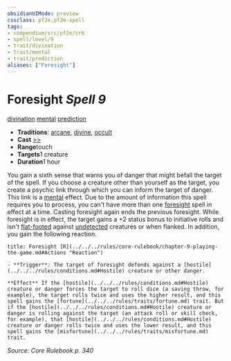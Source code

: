 ```yaml
---
obsidianUIMode: preview
cssclass: pf2e,pf2e-spell
tags:
- compendium/src/pf2e/crb
- spell/level/9
- trait/divination
- trait/mental
- trait/prediction
aliases: ["Foresight"]
---
```

# Foresight *Spell 9*   
[divination](../../Rules/traits/divination.md)  [mental](../../Rules/traits/mental.md)  [prediction](../../Rules/traits/prediction.md)  

- **Traditions**: [arcane](../../Rules/traits/arcane.md), [divine](../../Rules/traits/divine.md), [occult](../../Rules/traits/occult.md)
- **Cast** [>>](../../Rules/core-rulebook/chapter-9-playing-the-game.md#Actions "Two-Action") 
- **Range**touch
- **Targets**1 creature
- **Duration**1 hour

You gain a sixth sense that warns you of danger that might befall the target of the spell. If you choose a creature other than yourself as the target, you create a psychic link through which you can inform the target of danger. This link is a [mental](../../Rules/traits/mental.md) effect. Due to the amount of information this spell requires you to process, you can't have more than one [foresight](../../../..//TTRPGShare-Pathfinder-2E-Vault/compendium/spells/foresight.md) spell in effect at a time. Casting foresight again ends the previous foresight. While foresight is in effect, the target gains a +2 status bonus to initiative rolls and isn't [flat-footed](../../Rules/conditions.md#Flat-footed) against [undetected](../../Rules/conditions.md#Undetected) creatures or when flanked. In addition, you gain the following reaction.

```ad-embed-ability
title: Foresight [R](../../../rules/core-rulebook/chapter-9-playing-the-game.md#Actions "Reaction")

- **Trigger**: The target of foresight defends against a [hostile](../../../rules/conditions.md#Hostile) creature or other danger.

**Effect** If the [hostile](../../../rules/conditions.md#Hostile) creature or danger forces the target to roll dice (a saving throw, for example), the target rolls twice and uses the higher result, and this spell gains the [fortune](../../../rules/traits/fortune.md) trait. But if the [hostile](../../../rules/conditions.md#Hostile) creature or danger is rolling against the target (an attack roll or skill check, for example), that [hostile](../../../rules/conditions.md#Hostile) creature or danger rolls twice and uses the lower result, and this spell gains the [misfortune](../../../rules/traits/misfortune.md) trait.
```

*Source: Core Rulebook p. 340*
